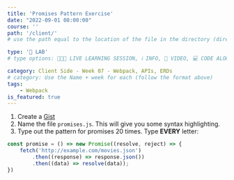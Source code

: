 ```yaml
---
title: 'Promises Pattern Exercise'
date: "2022-09-01 08:00:00"
course: ''
path: '/client/'
# use the path equal to the location of the file in the directory (directory structure)

type: '🥼 LAB'
# type options: 👩🏽‍🏫 LIVE LEARNING SESSION, ℹ️ INFO, 🎥 VIDEO, 💻 CODE ALONG, 🥼 LAB, ↩️ REVIEW/NOTES, 👥 GROUP LEARNING, 👷🏼‍♂️ GROUP PROJECT, 🧠 ASSESSMENT, 📝 ASSIGNMENT

category: Client Side - Week 07 - Webpack, APIs, ERDs
# category: Use the Name + week for each (follow the format above)
tags: 
    - Webpack
is_featured: true
---
```

1. Create a <a href="https://gist.github.com/" target="_blank">Gist</a>
1. Name the file `promises.js`. This will give you some syntax highlighting.
1. Type out the pattern for promises 20 times. Type **EVERY** letter:

```js
const promise = () => new Promise((resolve, reject) => {
    fetch('http://example.com/movies.json')
        .then((response) => response.json())
        .then((data) => resolve(data));
})
```
